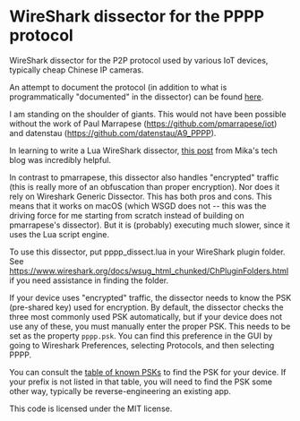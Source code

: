 WireShark dissector for the PPPP protocol
===

WireShark dissector for the P2P protocol used by various IoT devices,
typically cheap Chinese IP cameras.

An attempt to document the protocol (in addition to what is programmatically
"documented" in the dissector) can be found [here](PPPP.md).

I am standing on the shoulder of giants. This would not have been possible
without the work of Paul Marrapese (https://github.com/pmarrapese/iot) and
datenstau (https://github.com/datenstau/A9_PPPP).

In learning to write a Lua WireShark dissector, [this post](
https://mika-s.github.io/wireshark/lua/dissector/2017/11/04/creating-a-wireshark-dissector-in-lua-1.html)
from Mika's tech blog was incredibly helpful.

In contrast to pmarrapese, this dissector also handles "encrypted" traffic
(this is really more of an obfuscation than proper encryption). Nor does it
rely on Wireshark Generic Dissector. This has both pros and cons. This means
that it works on macOS (which WSGD does not -- this was the driving force
for me starting from scratch instead of building on pmarrapese's dissector).
But it is (probably) executing much slower, since it uses the Lua script engine.

To use this dissector, put pppp_dissect.lua in your WireShark plugin folder.
See https://www.wireshark.org/docs/wsug_html_chunked/ChPluginFolders.html if
you need assistance in finding the folder.

If your device uses "encrypted" traffic, the dissector needs to know the PSK
(pre-shared key) used for encryption. By default, the dissector checks the
three most commonly used PSK automatically, but if your device does not use any
of these, you must manually enter the proper PSK. This needs to be set as the
property `pppp.psk`. You can find this preference in the GUI by going to
Wireshark Preferences, selecting Protocols, and then selecting PPPP.

You can consult the [table of known PSKs](PPPP.md#pre-shared-key) to find the
PSK for your device. If your prefix is not listed in that table, you will need
to find the PSK some other way, typically be reverse-engineering an existing
app.

This code is licensed under the MIT license.
